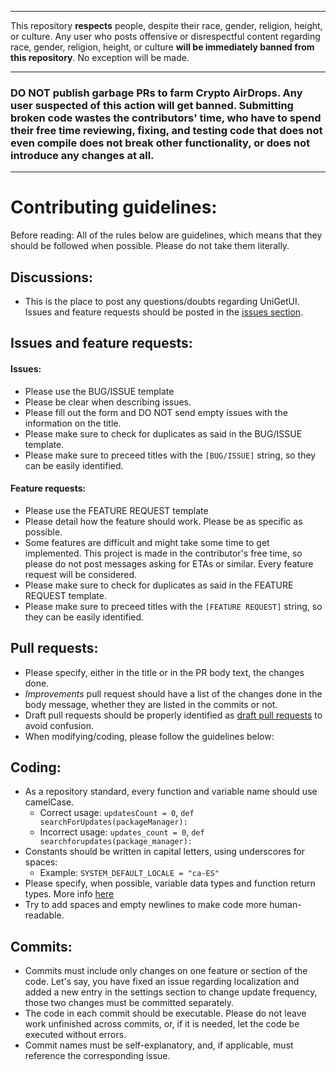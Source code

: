 -------------------------------------------------------------
This repository **respects** people, despite their race, gender, religion, height, or culture. Any user who posts offensive or disrespectful content regarding race, gender, religion, height, or culture **will be immediately banned from this repository**. No exception will be made.

-------------------------------------------------------------

### DO NOT publish garbage PRs to farm Crypto AirDrops. Any user suspected of this action will get banned. Submitting broken code wastes the contributors' time, who have to spend their free time reviewing, fixing, and testing code that does not even compile does not break other functionality, or does not introduce any changes at all.  

---------------------------------



# Contributing guidelines:

Before reading: All of the rules below are guidelines, which means that they should be followed when possible. Please do not take them literally.

## Discussions:
 - This is the place to post any questions/doubts regarding UniGetUI. Issues and feature requests should be posted in the [issues section](https://github.com/marticliment/UniGetUI/issues).

## Issues and feature requests:

#### Issues:
 - Please use the BUG/ISSUE template
 - Please be clear when describing issues.
 - Please fill out the form and DO NOT send empty issues with the information on the title.
 - Please make sure to check for duplicates as said in the BUG/ISSUE template.
 - Please make sure to preceed titles with the `[BUG/ISSUE]` string, so they can be easily identified.

#### Feature requests:
- Please use the FEATURE REQUEST template
 - Please detail how the feature should work. Please be as specific as possible.
 - Some features are difficult and might take some time to get implemented. This project is made in the contributor's free time, so please do not post messages asking for ETAs or similar. Every feature request will be considered.
 - Please make sure to check for duplicates as said in the FEATURE REQUEST template.
 - Please make sure to preceed titles with the `[FEATURE REQUEST]` string, so they can be easily identified.

## Pull requests:
 - Please specify, either in the title or in the PR body text, the changes done. 
 - _Improvements_ pull request should have a list of the changes done in the body message, whether they are listed in the commits or not.
 - Draft pull requests should be properly identified as [draft pull requests](https://github.blog/2019-02-14-introducing-draft-pull-requests/) to avoid confusion.
 - When modifying/coding, please follow the guidelines below:

## Coding:
 - As a repository standard, every function and variable name should use camelCase.
   - Correct usage: `updatesCount = 0`, `def searchForUpdates(packageManager):`
   - Incorrect usage: `updates_count = 0`, `def searchforupdates(package_manager):`
 - Constants should be written in capital letters, using underscores for spaces:
   - Example: `SYSTEM_DEFAULT_LOCALE = "ca-ES"`
 - Please specify, when possible, variable data types and function return types. More info [here](https://python.plainenglish.io/specifying-data-types-in-python-c182fda3bf43)
 - Try to add spaces and empty newlines to make code more human-readable.

## Commits:
 - Commits must include only changes on one feature or section of the code. Let's say, you have fixed an issue regarding localization and added a new entry in the settings section to change update frequency, those two changes must be committed separately.
 - The code in each commit should be executable. Please do not leave work unfinished across commits, or, if it is needed, let the code be executed without errors.
 - Commit names must be self-explanatory, and, if applicable, must reference the corresponding issue.
